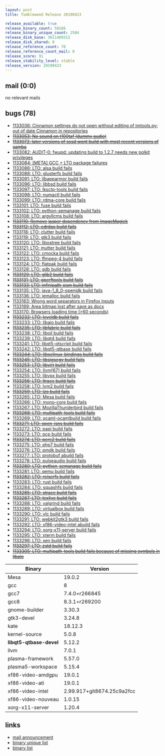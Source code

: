 ```yaml
---
layout: post
title: Tumbleweed Release 20190423

release_available: true
release_binary_count: 58166
release_binary_unique_count: 2584
release_disk_base: 3611469312
release_disk_shared: 0
release_reference_count: 78
release_reference_count_mail: 0
release_score: 91
release_stability_level: stable
release_version: 20190423
---
```


## mail (0:0)

no relevant mails

## bugs (78)

<!--more-->

- [1133036: Cinnamon settings do not open without editing of imtools.py; out of date Cinnamon in repositories](https://bugzilla.opensuse.org/show_bug.cgi?id=1133036)
- ~~[1133053: No sound on t100taf (dummy audio)](https://bugzilla.opensuse.org/show_bug.cgi?id=1133053)~~
- ~~[1133072: later versions of sssd wont build with most recent versions of samba](https://bugzilla.opensuse.org/show_bug.cgi?id=1133072)~~
- [1133082: AUDIT-0: fwupd: updating build to 1.2.7 needs new polkit privileges](https://bugzilla.opensuse.org/show_bug.cgi?id=1133082)
- [1133084: \[META\] GCC + LTO package failures](https://bugzilla.opensuse.org/show_bug.cgi?id=1133084)
- [1133086: LTO: alsa build fails](https://bugzilla.opensuse.org/show_bug.cgi?id=1133086)
- [1133088: LTO: glusterfs build fails](https://bugzilla.opensuse.org/show_bug.cgi?id=1133088)
- [1133091: LTO: libapparmor build fails](https://bugzilla.opensuse.org/show_bug.cgi?id=1133091)
- [1133096: LTO: libbsd build fails](https://bugzilla.opensuse.org/show_bug.cgi?id=1133096)
- [1133097: LTO: lksctp-tools build fails](https://bugzilla.opensuse.org/show_bug.cgi?id=1133097)
- [1133098: LTO: numactl build fails](https://bugzilla.opensuse.org/show_bug.cgi?id=1133098)
- [1133099: LTO: rdma-core build fails](https://bugzilla.opensuse.org/show_bug.cgi?id=1133099)
- [1133101: LTO: fuse build fails](https://bugzilla.opensuse.org/show_bug.cgi?id=1133101)
- [1133102: LTO: python-semanage build fails](https://bugzilla.opensuse.org/show_bug.cgi?id=1133102)
- [1133108: LTO: argyllcms build fails](https://bugzilla.opensuse.org/show_bug.cgi?id=1133108)
- ~~[1133110: Remove jasper dependency from ImageMagick](https://bugzilla.opensuse.org/show_bug.cgi?id=1133110)~~
- ~~[1133112: LTO: cdrdao build fails](https://bugzilla.opensuse.org/show_bug.cgi?id=1133112)~~
- [1133118: LTO: clutter build fails](https://bugzilla.opensuse.org/show_bug.cgi?id=1133118)
- [1133119: LTO: gtk3 build fails](https://bugzilla.opensuse.org/show_bug.cgi?id=1133119)
- [1133120: LTO: libostree build fails](https://bugzilla.opensuse.org/show_bug.cgi?id=1133120)
- [1133121: LTO: mutter build fails](https://bugzilla.opensuse.org/show_bug.cgi?id=1133121)
- [1133122: LTO: cmocka build fails](https://bugzilla.opensuse.org/show_bug.cgi?id=1133122)
- [1133123: LTO: ffmpeg-4 build fails](https://bugzilla.opensuse.org/show_bug.cgi?id=1133123)
- [1133124: LTO: flatpak build fails](https://bugzilla.opensuse.org/show_bug.cgi?id=1133124)
- [1133128: LTO: gdb build fails](https://bugzilla.opensuse.org/show_bug.cgi?id=1133128)
- ~~[1133129: LTO: glib2 build fails](https://bugzilla.opensuse.org/show_bug.cgi?id=1133129)~~
- ~~[1133131: LTO: gperftools build fails](https://bugzilla.opensuse.org/show_bug.cgi?id=1133131)~~
- ~~[1133133: LTO: infinipath-psm build fails](https://bugzilla.opensuse.org/show_bug.cgi?id=1133133)~~
- [1133135: LTO: java-1_8_0-openjdk build fails](https://bugzilla.opensuse.org/show_bug.cgi?id=1133135)
- [1133136: LTO: jemalloc build fails](https://bugzilla.opensuse.org/show_bug.cgi?id=1133136)
- [1133163: Wrong word separators in Firefox inputs](https://bugzilla.opensuse.org/show_bug.cgi?id=1133163)
- [1133169: Area bitmap lost after save as docx](https://bugzilla.opensuse.org/show_bug.cgi?id=1133169)
- [1133170: Browsers loading time (>60 seconds)](https://bugzilla.opensuse.org/show_bug.cgi?id=1133170)
- ~~[1133232: LTO: leveldb build fails](https://bugzilla.opensuse.org/show_bug.cgi?id=1133232)~~
- [1133233: LTO: libaio build fails](https://bugzilla.opensuse.org/show_bug.cgi?id=1133233)
- ~~[1133235: LTO: libfabric build fails](https://bugzilla.opensuse.org/show_bug.cgi?id=1133235)~~
- [1133238: LTO: liboil build fails](https://bugzilla.opensuse.org/show_bug.cgi?id=1133238)
- [1133239: LTO: libqt4 build fails](https://bugzilla.opensuse.org/show_bug.cgi?id=1133239)
- [1133241: LTO: libqt5-qtscript build fails](https://bugzilla.opensuse.org/show_bug.cgi?id=1133241)
- [1133242: LTO: libqt5-qtbase build fails](https://bugzilla.opensuse.org/show_bug.cgi?id=1133242)
- ~~[1133244: LTO: libselinux-bindings build fails](https://bugzilla.opensuse.org/show_bug.cgi?id=1133244)~~
- ~~[1133245: LTO: libsigsegv build fails](https://bugzilla.opensuse.org/show_bug.cgi?id=1133245)~~
- ~~[1133253: LTO: libvirt build fails](https://bugzilla.opensuse.org/show_bug.cgi?id=1133253)~~
- [1133254: LTO: llvm\[67\] build fails](https://bugzilla.opensuse.org/show_bug.cgi?id=1133254)
- [1133255: LTO: libvpx build fails](https://bugzilla.opensuse.org/show_bug.cgi?id=1133255)
- ~~[1133256: LTO: ltrace build fails](https://bugzilla.opensuse.org/show_bug.cgi?id=1133256)~~
- [1133258: LTO: lvm2 build fails](https://bugzilla.opensuse.org/show_bug.cgi?id=1133258)
- ~~[1133259: LTO: lzo build fails](https://bugzilla.opensuse.org/show_bug.cgi?id=1133259)~~
- [1133265: LTO: Mesa build fails](https://bugzilla.opensuse.org/show_bug.cgi?id=1133265)
- [1133266: LTO: mono-core build fails](https://bugzilla.opensuse.org/show_bug.cgi?id=1133266)
- [1133267: LTO: MozillaThunderbird build fails](https://bugzilla.opensuse.org/show_bug.cgi?id=1133267)
- ~~[1133268: LTO: multipath-tools build fails](https://bugzilla.opensuse.org/show_bug.cgi?id=1133268)~~
- [1133269: LTO: ocaml-ocamlbuild build fails](https://bugzilla.opensuse.org/show_bug.cgi?id=1133269)
- ~~[1133271: LTO: open-isns build fails](https://bugzilla.opensuse.org/show_bug.cgi?id=1133271)~~
- [1133272: LTO: papi build fails](https://bugzilla.opensuse.org/show_bug.cgi?id=1133272)
- [1133273: LTO: pcp build fails](https://bugzilla.opensuse.org/show_bug.cgi?id=1133273)
- ~~[1133274: LTO: pcre2 build fails](https://bugzilla.opensuse.org/show_bug.cgi?id=1133274)~~
- [1133275: LTO: php7 build fails](https://bugzilla.opensuse.org/show_bug.cgi?id=1133275)
- [1133276: LTO: pmdk build fails](https://bugzilla.opensuse.org/show_bug.cgi?id=1133276)
- [1133277: LTO: protobuf abuild fails](https://bugzilla.opensuse.org/show_bug.cgi?id=1133277)
- [1133278: LTO: pulseaudio build fails](https://bugzilla.opensuse.org/show_bug.cgi?id=1133278)
- ~~[1133280: LTO: python-semanage build fails](https://bugzilla.opensuse.org/show_bug.cgi?id=1133280)~~
- [1133281: LTO: qemu build fails](https://bugzilla.opensuse.org/show_bug.cgi?id=1133281)
- ~~[1133282: LTO: reiserfs build fails](https://bugzilla.opensuse.org/show_bug.cgi?id=1133282)~~
- [1133283: LTO: rust build fails](https://bugzilla.opensuse.org/show_bug.cgi?id=1133283)
- [1133284: LTO: squashfs build fails](https://bugzilla.opensuse.org/show_bug.cgi?id=1133284)
- ~~[1133285: LTO: strace build fails](https://bugzilla.opensuse.org/show_bug.cgi?id=1133285)~~
- ~~[1133287: LTO: texlive build fails](https://bugzilla.opensuse.org/show_bug.cgi?id=1133287)~~
- [1133288: LTO: valgrind build fails](https://bugzilla.opensuse.org/show_bug.cgi?id=1133288)
- [1133289: LTO: virtualbox build fails](https://bugzilla.opensuse.org/show_bug.cgi?id=1133289)
- [1133290: LTO: vlc build fails](https://bugzilla.opensuse.org/show_bug.cgi?id=1133290)
- [1133291: LTO: webkit2gtk3 build fails](https://bugzilla.opensuse.org/show_bug.cgi?id=1133291)
- [1133292: LTO: xf86-video-intel abuild fails](https://bugzilla.opensuse.org/show_bug.cgi?id=1133292)
- [1133294: LTO:  xorg-x11-server build fails](https://bugzilla.opensuse.org/show_bug.cgi?id=1133294)
- [1133295: LTO: xterm build fails](https://bugzilla.opensuse.org/show_bug.cgi?id=1133295)
- [1133296: LTO: xen build fails](https://bugzilla.opensuse.org/show_bug.cgi?id=1133296)
- ~~[1133297: LTO: zstd build fails](https://bugzilla.opensuse.org/show_bug.cgi?id=1133297)~~
- ~~[1133305: LTO: multipath-tools build fails because of missing symbols in libaio](https://bugzilla.opensuse.org/show_bug.cgi?id=1133305)~~

Binary | Version
--- | ---
Mesa | 19.0.2
gcc | 8
gcc7 | 7.4.0+r266845
gcc8 | 8.3.1+r269200
gnome-builder | 3.30.3
gtk3-devel | 3.24.8
kate | 18.12.3
kernel-source | 5.0.8
**libqt5-qtbase-devel** | 5.12.2
llvm | 7.0.1
plasma-framework | 5.57.0
plasma5-workspace | 5.15.4
xf86-video-amdgpu | 19.0.1
xf86-video-ati | 19.0.1
xf86-video-intel | 2.99.917+git8674.25c9a2fcc
xf86-video-nouveau | 1.0.15
xorg-x11-server | 1.20.4

## links

- [mail announcement](https://lists.opensuse.org/opensuse-factory/2019-04/msg00342.html)
- [binary unique list](http://download.opensuse.org/history/20190423/rpm.unique.list)
- [binary list](http://download.opensuse.org/history/20190423/rpm.list)
